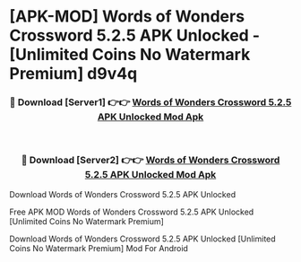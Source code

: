 # [APK-MOD] Words of Wonders  Crossword 5.2.5 APK Unlocked - [Unlimited Coins No Watermark Premium] d9v4q



<div align="center">
<h3>🔴 Download [Server1] 👉👉 <a href="https://momento.my/?title=Words_of_Wonders__Crossword_5.2.5_APK_Unlocked">Words of Wonders  Crossword 5.2.5 APK Unlocked Mod Apk</a></h3><br>

<h3>🔴 Download [Server2] 👉👉 <a href="https://momento.my/?title=Words_of_Wonders__Crossword_5.2.5_APK_Unlocked">Words of Wonders  Crossword 5.2.5 APK Unlocked Mod Apk</a></h3>
</div>



Download Words of Wonders  Crossword 5.2.5 APK Unlocked 

Free APK MOD Words of Wonders  Crossword 5.2.5 APK Unlocked [Unlimited Coins No Watermark Premium]

Download Words of Wonders  Crossword 5.2.5 APK Unlocked [Unlimited Coins No Watermark Premium] Mod For Android
